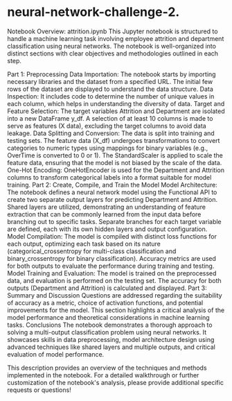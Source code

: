 # neural-network-challenge-2.

Notebook Overview: attrition.ipynb
This Jupyter notebook is structured to handle a machine learning task involving employee attrition and department classification using neural networks. The notebook is well-organized into distinct sections with clear objectives and methodologies outlined in each step.

Part 1: Preprocessing
Data Importation: The notebook starts by importing necessary libraries and the dataset from a specified URL. The initial few rows of the dataset are displayed to understand the data structure.
Data Inspection: It includes code to determine the number of unique values in each column, which helps in understanding the diversity of data.
Target and Feature Selection:
The target variables Attrition and Department are isolated into a new DataFrame y_df.
A selection of at least 10 columns is made to serve as features (X data), excluding the target columns to avoid data leakage.
Data Splitting and Conversion:
The data is split into training and testing sets.
The feature data (X_df) undergoes transformations to convert categories to numeric types using mappings for binary variables (e.g., OverTime is converted to 0 or 1).
The StandardScaler is applied to scale the feature data, ensuring that the model is not biased by the scale of the data.
One-Hot Encoding:
OneHotEncoder is used for the Department and Attrition columns to transform categorical labels into a format suitable for model training.
Part 2: Create, Compile, and Train the Model
Model Architecture:
The notebook defines a neural network model using the Functional API to create two separate output layers for predicting Department and Attrition.
Shared layers are utilized, demonstrating an understanding of feature extraction that can be commonly learned from the input data before branching out to specific tasks.
Separate branches for each target variable are defined, each with its own hidden layers and output configuration.
Model Compilation:
The model is compiled with distinct loss functions for each output, optimizing each task based on its nature (categorical_crossentropy for multi-class classification and binary_crossentropy for binary classification).
Accuracy metrics are used for both outputs to evaluate the performance during training and testing.
Model Training and Evaluation:
The model is trained on the preprocessed data, and evaluation is performed on the testing set. The accuracy for both outputs (Department and Attrition) is calculated and displayed.
Part 3: Summary and Discussion
Questions are addressed regarding the suitability of accuracy as a metric, choice of activation functions, and potential improvements for the model. This section highlights a critical analysis of the model performance and theoretical considerations in machine learning tasks.
Conclusions
The notebook demonstrates a thorough approach to solving a multi-output classification problem using neural networks. It showcases skills in data preprocessing, model architecture design using advanced techniques like shared layers and multiple outputs, and critical evaluation of model performance.

This description provides an overview of the techniques and methods implemented in the notebook. For a detailed walkthrough or further customization of the notebook's analysis, please provide additional specific requests or questions! ​
